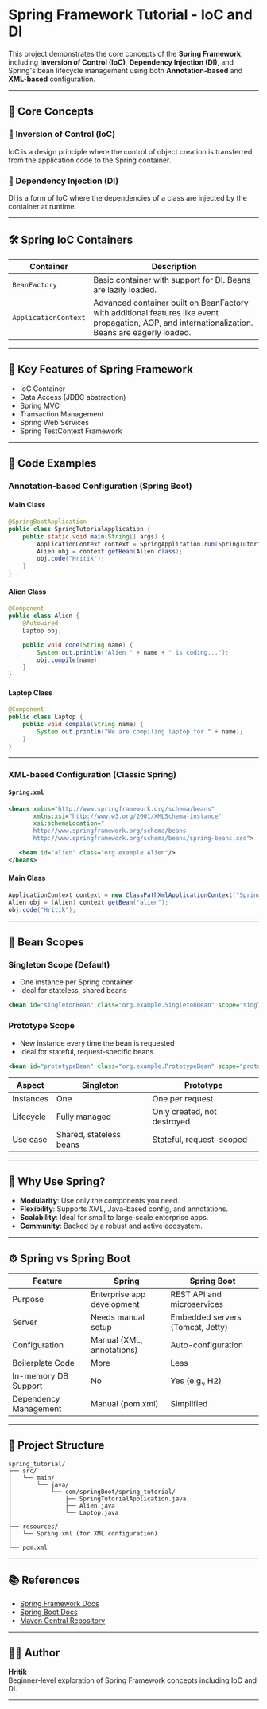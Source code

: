 
# Spring Framework Tutorial - IoC and DI

This project demonstrates the core concepts of the **Spring Framework**, including **Inversion of Control (IoC)**, **Dependency Injection (DI)**, and Spring's bean lifecycle management using both **Annotation-based** and **XML-based** configuration.

---

## 🧠 Core Concepts

### 🔄 Inversion of Control (IoC)
IoC is a design principle where the control of object creation is transferred from the application code to the Spring container.

### 🔌 Dependency Injection (DI)
DI is a form of IoC where the dependencies of a class are injected by the container at runtime.

---

## 🛠️ Spring IoC Containers

| Container         | Description                                                                 |
|------------------|-----------------------------------------------------------------------------|
| `BeanFactory`     | Basic container with support for DI. Beans are lazily loaded.               |
| `ApplicationContext` | Advanced container built on BeanFactory with additional features like event propagation, AOP, and internationalization. Beans are eagerly loaded. |

---

## 🌟 Key Features of Spring Framework

- IoC Container
- Data Access (JDBC abstraction)
- Spring MVC
- Transaction Management
- Spring Web Services
- Spring TestContext Framework

---

## 🧪 Code Examples

### Annotation-based Configuration (Spring Boot)

#### Main Class

```java
@SpringBootApplication
public class SpringTutorialApplication {
    public static void main(String[] args) {
        ApplicationContext context = SpringApplication.run(SpringTutorialApplication.class, args);
        Alien obj = context.getBean(Alien.class);
        obj.code("Hritik");
    }
}
```

#### Alien Class

```java
@Component
public class Alien {
    @Autowired
    Laptop obj;

    public void code(String name) {
        System.out.println("Alien " + name + " is coding...");
        obj.compile(name);
    }
}
```

#### Laptop Class

```java
@Component
public class Laptop {
    public void compile(String name) {
        System.out.println("We are compiling laptop for " + name);
    }
}
```

---

### XML-based Configuration (Classic Spring)

#### `Spring.xml`

```xml
<beans xmlns="http://www.springframework.org/schema/beans"
       xmlns:xsi="http://www.w3.org/2001/XMLSchema-instance"
       xsi:schemaLocation="
       http://www.springframework.org/schema/beans
       http://www.springframework.org/schema/beans/spring-beans.xsd">

   <bean id="alien" class="org.example.Alien"/>
</beans>
```

#### Main Class

```java
ApplicationContext context = new ClassPathXmlApplicationContext("Spring.xml");
Alien obj = (Alien) context.getBean("alien");
obj.code("Hritik");
```

---

## 🔁 Bean Scopes

### Singleton Scope (Default)
- One instance per Spring container
- Ideal for stateless, shared beans
```xml
<bean id="singletonBean" class="org.example.SingletonBean" scope="singleton"/>
```

### Prototype Scope
- New instance every time the bean is requested
- Ideal for stateful, request-specific beans
```xml
<bean id="prototypeBean" class="org.example.PrototypeBean" scope="prototype"/>
```

| Aspect           | Singleton              | Prototype                  |
|------------------|------------------------|-----------------------------|
| Instances        | One                    | One per request             |
| Lifecycle        | Fully managed          | Only created, not destroyed |
| Use case         | Shared, stateless beans| Stateful, request-scoped    |

---

## 🚀 Why Use Spring?

- **Modularity**: Use only the components you need.
- **Flexibility**: Supports XML, Java-based config, and annotations.
- **Scalability**: Ideal for small to large-scale enterprise apps.
- **Community**: Backed by a robust and active ecosystem.

---

## ⚙️ Spring vs Spring Boot

| Feature                        | Spring                               | Spring Boot                           |
|-------------------------------|--------------------------------------|----------------------------------------|
| Purpose                       | Enterprise app development           | REST API and microservices             |
| Server                        | Needs manual setup                   | Embedded servers (Tomcat, Jetty)       |
| Configuration                 | Manual (XML, annotations)            | Auto-configuration                     |
| Boilerplate Code              | More                                 | Less                                   |
| In-memory DB Support          | No                                   | Yes (e.g., H2)                         |
| Dependency Management         | Manual (pom.xml)                     | Simplified                            |

---

## 📂 Project Structure

```
spring_tutorial/
├── src/
│   └── main/
│       └── java/
│           └── com/springBoot/spring_tutorial/
│               ├── SpringTutorialApplication.java
│               ├── Alien.java
│               └── Laptop.java
│
├── resources/
│   └── Spring.xml (for XML configuration)
│
└── pom.xml
```

---

## 📚 References

- [Spring Framework Docs](https://docs.spring.io/spring-framework/docs/current/reference/html/)
- [Spring Boot Docs](https://docs.spring.io/spring-boot/docs/current/reference/html/)
- [Maven Central Repository](https://mvnrepository.com/)

---

## 🧑‍💻 Author

**Hritik**  
Beginner-level exploration of Spring Framework concepts including IoC and DI.

---



